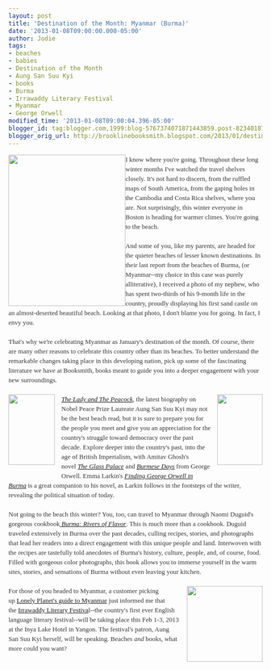 ```yaml
---
layout: post
title: 'Destination of the Month: Myanmar (Burma)'
date: '2013-01-08T09:00:00.000-05:00'
author: Jodie
tags:
- beaches
- babies
- Destination of the Month
- Aung San Suu Kyi
- books
- Burma
- Irrawaddy Literary Festival
- Myanmar
- George Orwell
modified_time: '2013-01-08T09:00:04.396-05:00'
blogger_id: tag:blogger.com,1999:blog-5767374071871443859.post-8234018704414897142
blogger_orig_url: http://brooklinebooksmith.blogspot.com/2013/01/destination-of-month-myanmar-burma.html
---
```


<div style="color: #333333; font-family: Georgia, 'Times New Roman', 'Bitstream Charter', Times, serif; font-size: 13px; line-height: 19px;"><a data-mce-href="http://globecornerbookstore.com/blogs/wp-content/uploads/2013/01/burmabook.jpg" href="http://globecornerbookstore.com/blogs/wp-content/uploads/2013/01/burmabook.jpg"><img alt="" class="alignleft size-medium wp-image-8652" data-mce-src="http://globecornerbookstore.com/blogs/wp-content/uploads/2013/01/burmabook-232x300.jpg" height="300" src="http://globecornerbookstore.com/blogs/wp-content/uploads/2013/01/burmabook-232x300.jpg" style="border: 0px; cursor: default; float: left;" title="burmabook" width="232" /></a>I know where you're going. Throughout these long winter months I've watched the travel shelves closely. It's not hard to discern, from the ruffled maps of South America, from the gaping holes in the Cambodia and Costa Rica shelves, where you are. Not surprisingly, this winter everyone in Boston is heading for warmer climes. You're going to the beach.</div><div style="color: #333333; font-family: Georgia, 'Times New Roman', 'Bitstream Charter', Times, serif; font-size: 13px; line-height: 19px;"><br /></div><div style="color: #333333; font-family: Georgia, 'Times New Roman', 'Bitstream Charter', Times, serif; font-size: 13px; line-height: 19px;">And some of you, like my parents, are headed for the quieter beaches of lesser known destinations. In their last report from the beaches of Burma, (or Myanmar--my choice in this case was purely alliterative), I received a photo of my nephew, who has spent two-thirds of his 9-month life in the country, proudly displaying his first sand castle on an almost-deserted beautiful beach. Looking at that photo, I don't blame you for going. In fact, I envy you.</div><div style="color: #333333; font-family: Georgia, 'Times New Roman', 'Bitstream Charter', Times, serif; font-size: 13px; line-height: 19px;"><br /></div><div style="color: #333333; font-family: Georgia, 'Times New Roman', 'Bitstream Charter', Times, serif; font-size: 13px; line-height: 19px;">That's why we're celebrating Myanmar as January's destination of the month. Of course, there are many other reasons to celebrate this country other than its beaches. To better understand the remarkable changes taking place in this developing nation, pick up some of the fascinating literature we have at Booksmith, books meant to guide you into a deeper engagement with your new surroundings.</div><div style="color: #333333; font-family: Georgia, 'Times New Roman', 'Bitstream Charter', Times, serif; font-size: 13px; line-height: 19px;"><br /></div><div style="color: #333333; font-family: Georgia, 'Times New Roman', 'Bitstream Charter', Times, serif; font-size: 13px; line-height: 19px;"><a data-mce-href="http://globecornerbookstore.com/blogs/wp-content/uploads/2013/01/FC9781741794694.jpg" href="http://globecornerbookstore.com/blogs/wp-content/uploads/2013/01/FC9781741794694.jpg" style="clear: right; float: right; margin-bottom: 1em; margin-left: 1em;"><img alt="" class="alignright size-full wp-image-8665" data-mce-src="http://globecornerbookstore.com/blogs/wp-content/uploads/2013/01/FC9781741794694.jpg" height="140" src="http://globecornerbookstore.com/blogs/wp-content/uploads/2013/01/FC9781741794694.jpg" style="border: 0px; float: right;" title="FC9781741794694" width="90" /></a><a data-mce-href="http://globecornerbookstore.com/blogs/wp-content/uploads/2013/01/FC9781615190645.jpg" href="http://globecornerbookstore.com/blogs/wp-content/uploads/2013/01/FC9781615190645.jpg" style="clear: left; float: left; margin-bottom: 1em; margin-right: 1em;"><img alt="" class="alignleft size-full wp-image-8653" data-mce-src="http://globecornerbookstore.com/blogs/wp-content/uploads/2013/01/FC9781615190645.jpg" height="140" src="http://globecornerbookstore.com/blogs/wp-content/uploads/2013/01/FC9781615190645.jpg" style="border: 0px; float: left;" title="FC9781615190645" width="92" /></a><em><a data-mce-href="http://www.brooklinebooksmith-shop.com/book/9781615190645" href="http://www.brooklinebooksmith-shop.com/book/9781615190645">The Lady and The Peacock</a>,&nbsp;</em>the latest biography on Nobel Peace Prize Laureate Aung San Suu Kyi may not be the best&nbsp;beach read, but&nbsp;it is sure to prepare you for the people you meet and give you an appreciation for the country's struggle toward democracy over the past decade. Explore deeper into the country's past, into the age of British Imperialism, with Amitav Ghosh's novel&nbsp;<em><a data-mce-href="http://www.brooklinebooksmith-shop.com/book/9780375758775" href="http://www.brooklinebooksmith-shop.com/book/9780375758775">The Glass Palace</a>&nbsp;</em>and&nbsp;<a data-mce-href="http://www.brooklinebooksmith-shop.com/book/9780307595041" href="http://www.brooklinebooksmith-shop.com/book/9780307595041"><em>Burmese Days</em></a>&nbsp;from George Orwell. Emma Larkin's&nbsp;<a data-mce-href="http://www.brooklinebooksmith-shop.com/search/apachesolr_search/emma%20larkin" href="http://www.brooklinebooksmith-shop.com/search/apachesolr_search/emma%20larkin"><em>Finding George Orwell in Burma</em></a>&nbsp;is a great companion to his novel, as Larkin follows in the footsteps of the writer, revealing the political situation of today.</div><div style="color: #333333; font-family: Georgia, 'Times New Roman', 'Bitstream Charter', Times, serif; font-size: 13px; line-height: 19px;"><br /></div><div style="color: #333333; font-family: Georgia, 'Times New Roman', 'Bitstream Charter', Times, serif; font-size: 13px; line-height: 19px;">Not going to the beach this winter? You, too, can travel to Myanmar through Naomi Duguid's gorgeous&nbsp;cookbook<a data-mce-href="http://www.brooklinebooksmith-shop.com/book/9781579654139" href="http://www.brooklinebooksmith-shop.com/book/9781579654139"><em>&nbsp;Burma: Rivers of Flavor</em></a>. This is much more than a cookbook. Duguid traveled extensively in Burma over the past decades, culling recipes, stories, and photographs that lead her readers into a direct engagement with this unique people and land. Interwoven with the recipes are tastefully told anecdotes of Burma's history, culture, people, and, of course, food. Filled with gorgeous color photographs, this book allows you to immerse yourself in the warm sites, stories, and sensations of Burma without even leaving your kitchen.</div><div style="color: #333333; font-family: Georgia, 'Times New Roman', 'Bitstream Charter', Times, serif; font-size: 13px; line-height: 19px;"><br /></div><div style="color: #333333; font-family: Georgia, 'Times New Roman', 'Bitstream Charter', Times, serif; font-size: 13px; line-height: 19px;"><a data-mce-href="http://globecornerbookstore.com/blogs/wp-content/uploads/2013/01/photomyanmar.jpg" href="http://globecornerbookstore.com/blogs/wp-content/uploads/2013/01/photomyanmar.jpg" style="clear: right; float: right; margin-bottom: 1em; margin-left: 1em;"><img alt="" class="alignright size-thumbnail wp-image-8659" data-mce-src="http://globecornerbookstore.com/blogs/wp-content/uploads/2013/01/photomyanmar-150x150.jpg" height="150" src="http://globecornerbookstore.com/blogs/wp-content/uploads/2013/01/photomyanmar-150x150.jpg" style="border: 0px; float: right;" title="photomyanmar" width="150" /></a></div><div style="color: #333333; font-family: Georgia, 'Times New Roman', 'Bitstream Charter', Times, serif; font-size: 13px; line-height: 19px;">For those of you headed to Myanmar, a customer picking up&nbsp;<a data-mce-href="http://www.brooklinebooksmith-shop.com/book/9781741794694" href="http://www.brooklinebooksmith-shop.com/book/9781741794694">Lonely Planet's guide to Myanmar</a>&nbsp;just informed me that the&nbsp;<a data-mce-href="http://irrawaddylitfest.com/" href="http://irrawaddylitfest.com/">Irrawaddy&nbsp;Literary Festiva</a>l--the country's first ever English language literary festival--will be taking place this Feb 1-3, 2013 at the Inya Lake Hotel in Yangon. The festival's patron, Aung San Suu Kyi herself, will be speaking. Beaches&nbsp;<em>and</em>&nbsp;books, what more could you want?</div>